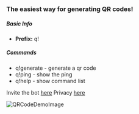 ### **The easiest way for generating QR codes!**

##### **Basic Info**
* **Prefix:** q!

##### **Commands**
- q!generate  - generate a qr code
- q!ping - show the ping
- q!help - show command list

Invite the bot [here](https://discord.com/oauth2/authorize?client_id=861987968263782431&scope=bot&permissions=19456)
Privacy [here](https://host.oliminator.net/QRGenerator-Privacy.txt)

![QRCodeDemoImage](https://host.oliminator.net/QRCodeGeneratorDemoImage772021botsitesandgithubimage.png)
